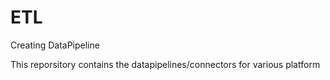 # ETL
Creating DataPipeline

This reporsitory contains the datapipelines/connectors for various platform
